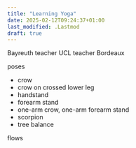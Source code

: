 ```yaml
---
title: "Learning Yoga"
date: 2025-02-12T09:24:37+01:00
last_modified: .Lastmod
draft: true
---
```


Bayreuth teacher
UCL teacher
Bordeaux

poses

- crow
- crow on crossed lower leg
- handstand
- forearm stand
- one-arm crow, one-arm forearm stand
- scorpion
- tree balance

flows
